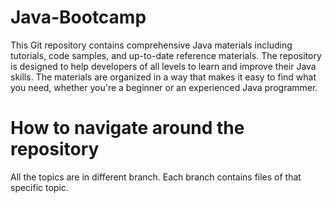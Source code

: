 # Java-Bootcamp
This Git repository contains comprehensive Java materials including tutorials, code samples, and up-to-date reference materials.
The repository is designed to help developers of all levels to learn and improve their Java skills.
The materials are organized in a way that makes it easy to find what you need, whether you're a beginner or an experienced Java programmer.

# How to navigate around the repository
All the topics are in different branch. Each branch contains files of that specific topic.
